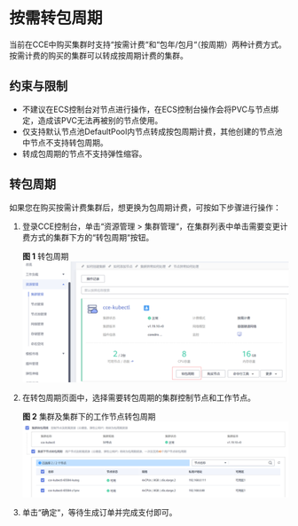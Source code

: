 # 按需转包周期<a name="cce_01_0368"></a>

当前在CCE中购买集群时支持“按需计费“和“包年/包月“（按周期）两种计费方式。按需计费的购买的集群可以转成按周期计费的集群。

## 约束与限制<a name="section14746158308"></a>

-   不建议在ECS控制台对节点进行操作，在ECS控制台操作会将PVC与节点绑定，造成该PVC无法再被别的节点使用。
-   仅支持默认节点池DefaultPool内节点转成按包周期计费，其他创建的节点池中节点不支持转包周期。
-   转成包周期的节点不支持弹性缩容。

## 转包周期<a name="section195118013237"></a>

如果您在购买按需计费集群后，想更换为包周期计费，可按如下步骤进行操作：

1.  登录CCE控制台，单击“资源管理 \> 集群管理“，在集群列表中单击需要变更计费方式的集群下方的“转包周期“按钮。

    **图 1**  转包周期<a name="fig92815568812"></a>  
    ![](figures/转包周期.png "转包周期")

2.  在转包周期页面中，选择需要转包周期的集群控制节点和工作节点。

    **图 2**  集群及集群下的工作节点转包周期<a name="fig579003593818"></a>  
    ![](figures/集群及集群下的工作节点转包周期.png "集群及集群下的工作节点转包周期")

3.  单击“确定“，等待生成订单并完成支付即可。

